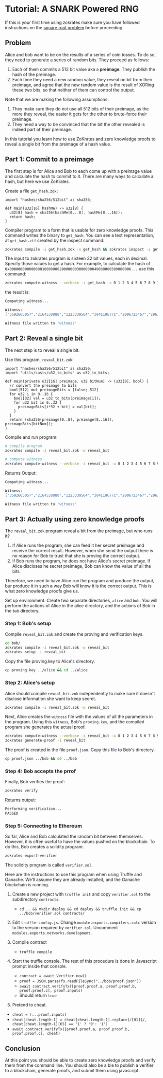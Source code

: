 # Tutorial: A SNARK Powered RNG

If this is your first time using zokrates make sure you have followed instructions on the [square root problem](../square_root/) before proceeding.

## Problem

Alice and bob want to be on the results of a series of coin tosses. To do so, they need to generate a series of random bits. They proceed as follows:

1. Each of them commits a 512 bit value aka a **preimage**. They publish the hash of the preimage.
2. Each time they need a new random value, they reveal on bit from their preimage, and agree that the new random value is the result of XORing these two bits, so that neither of them can control the output.

Note that we are making the following assumptions:

1. They make sure they do not use all 512 bits of their preimage, as the more they reveal, the easier it gets for the other to brute-force their preimage.
2. They need a way to be convinced that the bit the other revealed is indeed part of their preimage.

In this tutorial you learn how to use ZoKrates and zero knowledge proofs to reveal a single bit from the preimage of a hash value.

## Part 1: Commit to a preimage

The first step is for Alice and Bob to each come up with a preimage value and calculate the hash to commit to it. There are many ways to calculate a hash, but here we use ZoKrates.

Create a file `get_hash.zok`:

```zokrates
import "hashes/sha256/512bit" as sha256;

def main(u32[16] hashMe) -> u32[8] {
  u32[8] hash = sha256(hashMe[0...8], hashMe[8...16]);
  return hash;
}
```

Compiler program to a form that is usable for zero knowledge proofs. This command writes the binary to `get_hash`. You can see a text representation, at `get_hash.ztf` created by the inspect command.

```bash
zokrates compile -i get_hash.zok -o get_hash && zokrates inspect -i get_hash
```

The input to zokrates program is sixteen 32 bit values, each in decimal. Specify those values to get a hash. For example, to calculate the hash of `0x00000000000000010000000200000003000000040000000500000006...` use this command:

```bash
zokrates compute-witness --verbose -i get_hash -a 0 1 2 3 4 5 6 7 8 9 10 11 12 13 14 15
```

the result is:

```bash
Computing witness...

Witness: 
["3592665057","2164530888","1223339564","3041196771","2006723467","2963045520","3851824201","3453903005"]

Witness file written to 'witness'
```

## Part 2: Reveal a single bit

The next step is to reveal a single bit.

Use this program, `reveal_bit.zok`:

```zokrates
import "hashes/sha256/512bit" as sha256;
import "utils/casts/u32_to_bits" as u32_to_bits;

def main(private u32[16] preimage, u32 bitNum) -> (u32[8], bool) {
  // convert the preimage to bits
  bool[512] mut preimageBits = [false; 512]
  for u32 i in 0..16 {
    bool[32] val = u32_to_bits(preimage[i]);
    for u32 bit in 0..32 {
      preimageBits[i*32 + bit] = val[bit];
    }
  }
  return (sha256(preimage[0..8], preimage[8..16]), preimageBits[bitNum]);
}
```

Compile and run program:

```bash
# compile program
zokrates compile -i reveal_bit.zok -o reveal_bit

# compute witness
zokrates compute-witness --verbose -i reveal_bit -a 0 1 2 3 4 5 6 7 8 9 10 11 12 13 14 15 510
```

Returns Output:

```bash
Computing witness...

Witness: 
["3592665057","2164530888","1223339564","3041196771","2006723467","2963045520","3851824201","3453903005","1"]

Witness file written to 'witness'
```

## Part 3: Actually using zero knowledge proofs

The `reveal_bit.zok` program reveal a bit from the preimage, but who runs it?

1. If Alice runs the program, she can feed it her secret preimage and receive the correct result. However, when she send the output there is no reason for Bob to trust that she is proving the correct output.
2. If Bob runs the program, he does not have Alice's secret preimage. If Alice discloses he secret preimage, Bob can know the value of all the bits.

Therefore, we need to have Alice run the program and produce the output, bur produce it in such a way Bob will know it is the correct output. This is what zero knowledge proofs give us.

Set up environment. Create two separate directories, `alice` and `bob`. You will perform the actions of Alice in the alice directory, and the actions of Bob in the `bob` directory.

### Step 1: Bob's setup

Compile `reveal_bit.zok` and create the proving and verification keys.

```bash
cd bob/
zokrates compile -i reveal_bit.zok -o reveal_bit
zokrates setup -i reveal_bit
```

Copy the file proving.key to Alice's directory.

```bash
cp proving.key ../alice && cd ../alice
```

### Step 2: Alice's setup

Alice should compile `reveal_bit.zok` independently to make sure it doesn't disclose information she want to keep secret.

```bash
zokrates compile -i reveal_bit.zok -o reveal_bit
```

Next, Alice creates the `witness` file with the values of all the parameters in the program. Using this `witness`, Bob's `proving.key`, and the compiled program she generates the actual proof.

```bash
zokrates compute-witness --verbose -i reveal_bit -a 0 1 2 3 4 5 6 7 8 9 10 11 12 13 14 15 510
zokrates generate-proof -i reveal_bit
```

The proof is created in the file `proof.json`. Copy this file to Bob's directory.

```bash
cp proof.json ../bob && cd ../bob
```

### Step 4: Bob accepts the prrof

Finally, Bob verifies the proof:

```bash
zokrates verify
```

Returns output:

```bash
Performing verification...
PASSED
```

### Step 5: Connecting to Ethereum

So far, Alice and Bob calculated the random bit between themselves. However, it is often useful to have the values pushed on the blockchain. To do this, Bob creates a solidity program:

```bash
zokrates export-verifier
```

The solidity program is called `verifier.sol`.

Here are the instructions to use this program when using Truffle and Ganache. We'll assume they are already installed, and the Ganache blockchain is running.

1. Create a new project with `truffle init` and copy `verifier.sol` to the subdirectory `contracts`.
   - `cd .. && mkdir deploy && cd deploy && truffle init && cp ../bob/verifier.sol contracts/`

2. Edit `truffle-config.js`. Change `module.exports.compilers.solc` version to the version required by `verifier.sol`. Uncomment `modules.exports.networks.development`.

3. Compile contract
   - `truffle compile`
  
4. Start the truffle console. The rest of this procedure is done in Javascript prompt inside that console.
   - `contract = await Verifier.new()`
   - `proof = JSON.parse(fs.readFileSync("../bob/proof.json"))`
   - `await contract.verifyTx([proof.proof.a, proof.proof.b, proof.proof.c], proof.inputs)`
   - Should return `true`

5. Pretend to cheat.

- `cheat = [...proof.inputs]`
- `cheat[cheat.length-1] = cheat[cheat.length-1].replace(/[01]$/, cheat[cheat.length-1][65] == '1' ? '0': '1')`
- `await contract.verifyTx([proof.proof.a, proof.proof.b, proof.proof.c], cheat)`

## Conclusion

At this point you should be able to create zero knowledge proofs and verify them from the command line. You should also be a ble to publish a verifier to a blockchain, generate proofs, and submit them using javascript.
